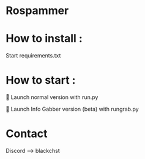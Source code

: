 # Rospammer

# How to install :
Start requirements.txt

# How to start :
💎 Launch normal version with run.py

🔱 Launch Info Gabber version (beta) with rungrab.py

# Contact
Discord --> blackchst
